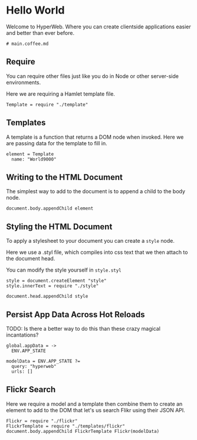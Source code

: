 # Hello World

Welcome to HyperWeb. Where you can create clientside applications easier and
better than ever before.

    # main.coffee.md

## Require

You can require other files just like you do in Node or other server-side
environments.

Here we are requiring a Hamlet template file.

    Template = require "./template"

## Templates

A template is a function that returns a DOM node when invoked. Here we are
passing data for the template to fill in.

    element = Template
      name: "World9000"

## Writing to the HTML Document

The simplest way to add to the document is to append a child to the body node.

    document.body.appendChild element

## Styling the HTML Document

To apply a stylesheet to your document you can create a `style` node.

Here we use a .styl file, which compiles into css text that we then attach to
the document head.

You can modify the style yourself in `style.styl`

    style = document.createElement "style"
    style.innerText = require "./style"

    document.head.appendChild style

## Persist App Data Across Hot Reloads

TODO: Is there a better way to do this than these crazy magical incantations?

    global.appData = ->
      ENV.APP_STATE

    modelData = ENV.APP_STATE ?=
      query: "hyperweb"
      urls: []

## Flickr Search

Here we require a model and a template then combine them to create an element
to add to the DOM that let's us search Flikr using their JSON API.

    Flickr = require "./flickr"
    FlickrTemplate = require "./templates/flickr"
    document.body.appendChild FlickrTemplate Flickr(modelData)
